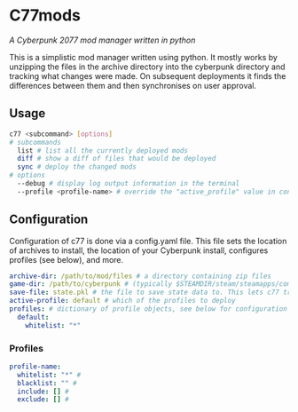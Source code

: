# C77mods
*A Cyberpunk 2077 mod manager written in python*

This is a simplistic mod manager written using python. It mostly works by unzipping the files in the archive directory into the cyberpunk directory and tracking what changes were made. On subsequent deployments it finds the differences between them and then synchronises on user approval.

## Usage

```bash
c77 <subcommand> [options]
# subcommands
  list # list all the currently deployed mods
  diff # show a diff of files that would be deployed
  sync # deploy the changed mods
# options
  --debug # display log output information in the terminal
  --profile <profile-name> # override the "active_profile" value in config.yaml
```

## Configuration
Configuration of c77 is done via a config.yaml file. This file sets the location of archives to install, the location of your Cyberpunk install, configures profiles (see below), and more.
```yaml
archive-dir: /path/to/mod/files # a directory containing zip files
game-dir: /path/to/cyberpunk # (typically $STEAMDIR/steam/steamapps/common/Cyberpunk 2077)
save-file: state.pkl # the file to save state data to. This lets c77 track the files it creates
active-profile: default # which of the profiles to deploy
profiles: # dictionary of profile objects, see below for configuration information
  default:
    whitelist: "*"
```

### Profiles
```yaml
profile-name:
  whitelist: "*" # 
  blacklist: "" #
  include: [] #
  exclude: [] #
```
